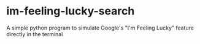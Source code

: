 # im-feeling-lucky-search
A simple python program to simulate Google's "I'm Feeling Lucky" feature directly in the terminal
